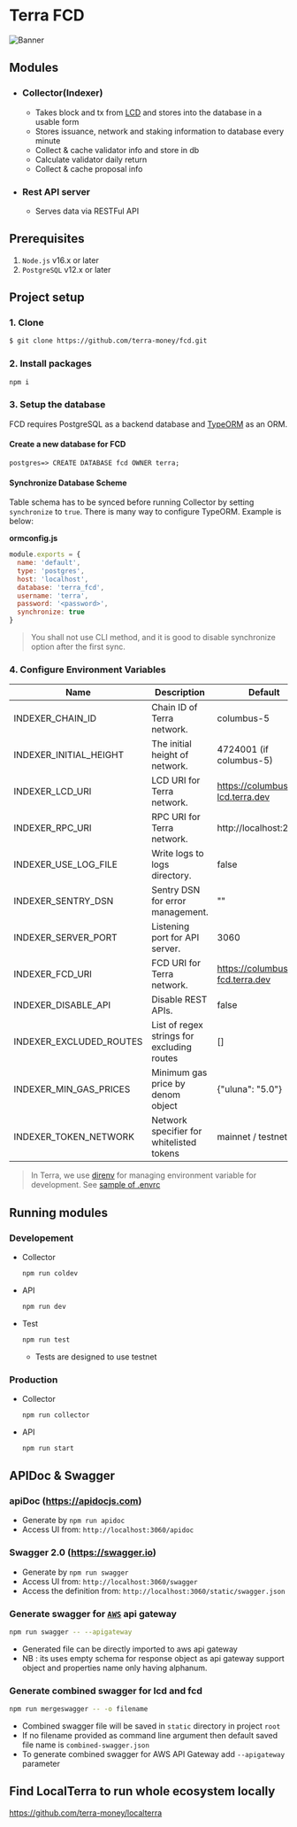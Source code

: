 # Terra FCD

![Banner](banner.png)

## Modules

- ### Collector(Indexer)
  - Takes block and tx from [LCD](https://docs.terra.money/How-to/Start-LCD.html#start-the-light-client-daemon-lcd) and stores into the database in a usable form
  - Stores issuance, network and staking information to database every minute
  - Collect & cache validator info and store in db
  - Calculate validator daily return
  - Collect & cache proposal info
- ### Rest API server
  - Serves data via RESTFul API

## Prerequisites

1. `Node.js` v16.x or later
1. `PostgreSQL` v12.x or later

## Project setup

### 1. Clone

```bash
$ git clone https://github.com/terra-money/fcd.git
```

### 2. Install packages

```bash
npm i
```

### 3. Setup the database

FCD requires PostgreSQL as a backend database and [TypeORM](https://github.com/typeorm/typeorm) as an ORM.

#### Create a new database for FCD

```psql
postgres=> CREATE DATABASE fcd OWNER terra;
```

#### Synchronize Database Scheme

Table schema has to be synced before running Collector by setting `synchronize` to `true`. There is many way to configure TypeORM. Example is below:

**ormconfig.js**

```javascript
module.exports = {
  name: 'default',
  type: 'postgres',
  host: 'localhost',
  database: 'terra_fcd',
  username: 'terra',
  password: '<password>',
  synchronize: true
}
```

> You shall not use CLI method, and it is good to disable synchronize option after the first sync.

### 4. Configure Environment Variables

| Name                    | Description                                | Default                          | Module(s)      | Required |
| ----------------------- | -------------------------------------------| -------------------------------- | -------------- | -------- |
| INDEXER_CHAIN_ID        | Chain ID of Terra network.                 | columbus-5                       | API, Collector | Yes      |
| INDEXER_INITIAL_HEIGHT  | The initial height of network.             | 4724001 (if columbus-5)          | Collector      | Yes      |
| INDEXER_LCD_URI         | LCD URI for Terra network.                 | https://columbus-lcd.terra.dev   | API, Collector | Yes      |
| INDEXER_RPC_URI         | RPC URI for Terra network.                 | http://localhost:26657           | API, Collector | Yes      |
| INDEXER_USE_LOG_FILE    | Write logs to logs directory.              | false                            | API, Collector | Yes      |
| INDEXER_SENTRY_DSN      | Sentry DSN for error management.           | ""                               | API, Collector | No       |
| INDEXER_SERVER_PORT     | Listening port for API server.             | 3060                             | API            | Yes      | 
| INDEXER_FCD_URI         | FCD URI for Terra network.                 | https://columbus-fcd.terra.dev   | API            | Yes      |
| INDEXER_DISABLE_API     | Disable REST APIs.                         | false                            | API            | Yes      |
| INDEXER_EXCLUDED_ROUTES | List of regex strings for excluding routes | []                               | API            | No       | 
| INDEXER_MIN_GAS_PRICES  | Minimum gas price by denom object          | {"uluna": "5.0"}                 | API            | Yes      |
| INDEXER_TOKEN_NETWORK   | Network specifier for whitelisted tokens   | mainnet / testnet                | API            | Yes      |

> In Terra, we use [direnv](https://direnv.net) for managing environment variable for development. See [sample of .envrc](.envrc_sample)

## Running modules

### Developement

- Collector
  ```bash
  npm run coldev
  ```
- API
  ```bash
  npm run dev
  ```
- Test
  ```bash
  npm run test
  ```
  - Tests are designed to use testnet

### Production

- Collector
  ```bash
  npm run collector
  ```
- API
  ```bash
  npm run start
  ```

## APIDoc & Swagger

### apiDoc (https://apidocjs.com)

- Generate by `npm run apidoc`
- Access UI from: `http://localhost:3060/apidoc`

### Swagger 2.0 (https://swagger.io)

- Generate by `npm run swagger`
- Access UI from: `http://localhost:3060/swagger`
- Access the definition from: `http://localhost:3060/static/swagger.json`

### Generate swagger for [`AWS`](https://aws.amazon.com/api-gateway/) api gateway

```sh
npm run swagger -- --apigateway
```

- Generated file can be directly imported to aws api gateway
- NB : its uses empty schema for response object as api gateway support object and properties name only having alphanum.

### Generate combined swagger for lcd and fcd

```sh
npm run mergeswagger -- -o filename
```

- Combined swagger file will be saved in `static` directory in project `root`
- If no filename provided as command line argument then default saved file name is `combined-swagger.json`
- To generate combined swagger for AWS API Gateway add `--apigateway` parameter

## Find LocalTerra to run whole ecosystem locally

https://github.com/terra-money/localterra
